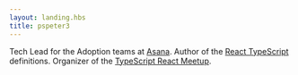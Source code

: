 ```yaml
---
layout: landing.hbs
title: pspeter3
---
```


Tech Lead for the Adoption teams at [Asana](https://asana.com). Author of the [React TypeScript](https://www.npmjs.com/package/@types/react) definitions. Organizer of the [TypeScript React Meetup](https://www.meetup.com/typescript-react/).
